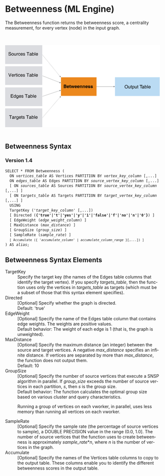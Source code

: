 <div class="nested0" aria-labelledby="ariaid-title1" topicindex="1" topicid="sze1507753766343" id="sze1507753766343"><h1 class="title topictitle1" id="ariaid-title1">Betweenness (ML Engine)</h1><div class="body conbody">
<p class="p">The Betweenness function returns the betweenness score, a centrality
			measurement, for every vertex (node) in the input graph.</p><div class="fig fignone" id="sze1507753766343__fig_lq5_ncj_pw"><div class="caption"></div><br clear="none"></br><img class="image" id="sze1507753766343__image_ukd_4cj_pw" src="bhg1466005804534.svg" alt="How Machine Learning Engine function Betweenness works"></img><br clear="none"></br></div></div><div class="topic reference nested1" aria-labelledby="ariaid-title2" topicindex="2" topicid="nxo1507753921815" xml:lang="en-us" lang="en-us" id="nxo1507753921815">
<h2 class="title topictitle2" id="ariaid-title2">Betweenness Syntax</h2><div class="body refbody"><div class="section" id="nxo1507753921815__section_N1000E_N1000C_N10001">
<h3 class="title sectiontitle">Version <span>1.4</span></h3><pre class="pre codeblock" xml:space="preserve"><code>SELECT * FROM Betweenness (
  ON <var class="keyword varname">vertices_table</var> AS Vertices PARTITION BY <var class="keyword varname">vertex_key_column</var> [,...] 
  ON <var class="keyword varname">edges_table</var> AS Edges PARTITION BY <var class="keyword varname">source_vertex_key_column</var> [,...] 
  [ ON <var class="keyword varname">sources_table</var> AS Sources PARTITION BY <var class="keyword varname">source_vertex_key_column</var> [,...] ]
  [ ON <var class="keyword varname">targets_table</var> AS Targets PARTITION BY <var class="keyword varname">target_vertex_key_column</var> [,...] ]
  USING
  TargetKey ('<var class="keyword varname">target_key_column</var>' [,...])
  [ Directed (<span><b>{'true'|'t'|'yes'|'y'|'1'|'false'|'f'|'no'|'n'|'0'}</b></span>) ]
  [ EdgeWeight (<var class="keyword varname">edge_weight_column</var>) ]
  [ MaxDistance (<var class="keyword varname">max_distance</var>) ]
  [ GroupSize (<var class="keyword varname">group_size</var>) ]
  [ SampleRate (<var class="keyword varname">sample_rate</var>) ]
  <code class="ph codeph">[ Accumulate ({ '<var class="keyword varname">accumulate_column</var>' | <var class="keyword varname">accumulate_column_range</var> }[,...]) ]</code>
) AS <var class="keyword varname">alias</var>;</code></pre></div></div></div><div class="topic reference nested1" aria-labelledby="ariaid-title3" topicindex="3" topicid="dor1507758783990" xml:lang="en-us" lang="en-us" id="dor1507758783990">
<h2 class="title topictitle2" id="ariaid-title3">Betweenness Syntax Elements</h2><div class="body refbody"><div class="section" id="dor1507758783990__section_N10011_N1000E_N10001"><dl class="dl parml"><dt class="dt pt dlterm">TargetKey</dt><dd class="dd pd">Specify the target key (the names of the Edges table columns that identify the target vertex). If you specify <var class="keyword varname">targets_table</var>, then the function uses only the vertices in <var class="keyword varname">targets_table</var> as targets (which must be a subset of those that this syntax element specifies).</dd><dt class="dt pt dlterm">Directed</dt><dd class="dd pd">[Optional] Specify whether the graph is directed.</dd><dd class="dd pd ddexpand">Default: 'true'</dd><dt class="dt pt dlterm">EdgeWeight</dt><dd class="dd pd">[Optional] Specify the name of the Edges table column that contains edge weights. The weights are positive values.</dd><dd class="dd pd ddexpand">Default behavior: The weight of each edge is 1 (that is, the graph is unweighted).</dd><dt class="dt pt dlterm">MaxDistance</dt><dd class="dd pd">[Optional] Specify the maximum distance (an integer) between the source and target vertices. A negative <var class="keyword varname">max_distance</var> specifies an infinite distance. If vertices are separated by more than <var class="keyword varname">max_distance</var>, the function does not output them.</dd><dd class="dd pd ddexpand">Default: 10</dd><dt class="dt pt dlterm">GroupSize</dt><dd class="dd pd">[Optional] Specify the number of source vertices that execute a SNSP algorithm in parallel. If <var class="keyword varname">group_size</var> exceeds the number of source vertices in each partition, <var class="keyword varname">s</var>, then <var class="keyword varname">s</var> is the group size.</dd><dd class="dd pd ddexpand">Default behavior: The function calculates the optimal group size based on various cluster and query characteristics.
<p class="p">Running a group of vertices on each vworker, in parallel, uses less memory than running all vertices on each vworker.</p></dd><dt class="dt pt dlterm">SampleRate</dt><dd class="dd pd">[Optional] Specify the sample rate (the percentage of source vertices to sample), a DOUBLE PRECISION value in the range (0.0, 1.0]. The number of source vertices that the function uses to create betweenness is approximately <var class="keyword varname">sample_rate</var>*<var class="keyword varname">n</var>, where <var class="keyword varname">n</var> is the number of vertices in the graph.</dd><dt class="dt pt dlterm">Accumulate</dt><dd class="dd pd">[Optional] Specify the names of the Vertices table columns to copy to the output table. These columns enable you to identify the different betweenness scores in the output table.</dd></dl></div></div></div></div>
